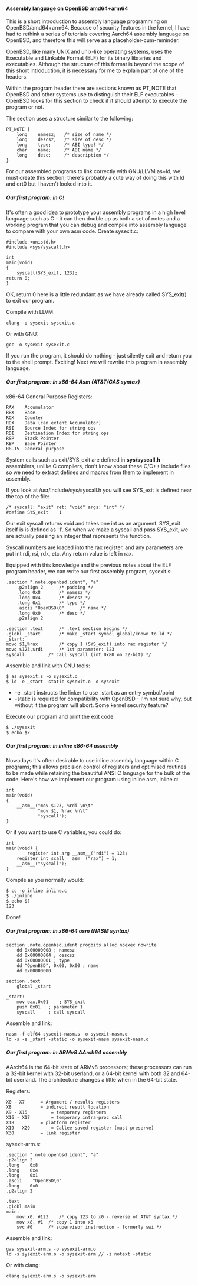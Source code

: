 #### Assembly language on OpenBSD amd64+arm64

This is a short introduction to assembly language programming on OpenBSD/amd64+arm64.  Because of security features in the kernel, I have had to rethink a series of tutorials covering Aarch64 assembly language on OpenBSD, and therefore this will serve as a placeholder-cum-reminder.

OpenBSD, like many UNIX and unix-like operating systems, uses the Executable and Linkable Format (ELF) for its binary libraries and executables.  Although the structure of this format is beyond the scope of this short introduction, it is necessary for me to explain part of one of the headers.

Within the program header there are sections known as PT_NOTE that OpenBSD and other systems use to distinguish their ELF executables - OpenBSD looks for this section to check if it should attempt to execute the program or not.

The section uses a structure similar to the following:

    PT_NOTE {
    	long	namesz;   /* size of name */
    	long	descsz;   /* size of desc */
    	long	type;     /* ABI type? */
    	char	name;	  /* ABI name */
    	long	desc;	  /* description */
    }

For our assembled programs to link correctly with GNU/LLVM as+ld, we must create this section; there's probably a cute way of doing this with ld and crt0 but I haven't looked into it.

##### Our first program: in C!

It's often a good idea to prototype your assembly programs in a high level language such as C - it can then double up as both a set of notes and a working program that you can debug and compile into assembly language to compare with your own asm code. Create sysexit.c:

    #include <unistd.h>
    #include <sys/syscall.h>

    int
    main(void)
    {
    	syscall(SYS_exit, 123);
	return 0;
    }

OK, return 0 here is a little redundant as we have already called SYS\_exit() to exit our program.

Compile with LLVM:

    clang -o sysexit sysexit.c

Or with GNU:

    gcc -o sysexit sysexit.c

If you run the program, it should do nothing - just silently exit and return you to the shell prompt.  Exciting! Next we will rewrite this program in assembly language.
 
##### Our first program: in x86-64 Asm (AT&T/GAS syntax)

x86-64 General Purpose Registers:

    RAX    Accumulator
    RBX    Base
    RCX    Counter
    RDX    Data (can extent Accumulator)
    RSI    Source Index for string ops
    RDI    Destination Index for string ops
    RSP    Stack Pointer
    RBP    Base Pointer
    R8-15  General purpose 

System calls such as exit/SYS\_exit are defined in **sys/syscall.h** - assemblers, unlike C compilers, don't know about these C/C++ include files so we need to extract defines and macros from them to implement in assembly.

If you look at /usr/include/sys/syscall.h you will see SYS_exit is defined near the top of the file:

    /* syscall: "exit" ret: "void" args: "int" */
    #define SYS_exit	1

Our exit syscall returns void and takes one int as an argument. SYS\_exit itself is is defined as '1'.  So when we make a syscall and pass SYS\_exit, we are actually passing an integer that represents the function.

Syscall numbers are loaded into the rax register, and any parameters are put int rdi, rsi, rdx, etc. Any return value is left in rax.

Equipped with this knowledge and the previous notes about the ELF program header, we can write our first assembly program, sysexit.s:

    .section ".note.openbsd.ident", "a"
    	.p2align 2		/* padding */
    	.long 0x8		/* namesz */
        .long 0x4		/* descsz */
        .long 0x1		/* type */ 
        .ascii "OpenBSD\0"		/* name */
        .long 0x0		/* desc */
        .p2align 2		
    
    .section .text		/* .text section begins */
    .globl _start		/* make _start symbol global/known to ld */
    _start:
   	movq $1,%rax		/* copy 1 (SYS_exit) into rax register */
	movq $123,$rdi		/* 1st parameter: 123
	syscall 		/* call syscall (int 0x80 on 32-bit) */

Assemble and link with GNU tools:

    $ as sysexit.s -o sysexit.o
    $ ld -e _start -static sysexit.o -o sysexit

- -e _start instructs the linker to use _start as an entry symbol/point
- -static is required for compatibility with OpenBSD - I'm not sure why, but without it the program will abort.  Some kernel security feature?

Execute our program and print the exit code:

    $ ./sysexit
    $ echo $?
    
##### Our first program: in inline x86-64 assembly

Nowadays it's often desirable to use inline assembly language within C programs; this allows precision control of registers and optimised routines to be made while retaining the beautiful ANSI C language for the bulk of the code.  Here's how we implement our program using inline asm, inline.c:

    int
    main(void)
    {
        __asm__("mov $123, %rdi \n\t"
                "mov $1, %rax \n\t"
                "syscall");
    }

Or if you want to use C variables, you could do:

    int
    main(void) {
        	register int arg __asm__("rdi") = 123;
		register int scall __asm__("rax") = 1;
		__asm__("syscall");
    }
        
Compile as you normally would:

    $ cc -o inline inline.c
    $ ./inline
    $ echo $?
    123
    

Done! 

##### Our first program: in x86-64 asm (NASM syntax) 

    section .note.openbsd.ident progbits alloc noexec nowrite
        dd 0x00000008 ; namesz
        dd 0x00000004 ; descsz
        dd 0x00000001 ; type
        dd "OpenBSD", 0x00, 0x00 ; name
        dd 0x00000000

    section .text
        global _start

    _start:
        mov eax,0x01	; SYS_exit
        push 0x01	; parameter 1
        syscall		; call syscall
        
Assemble and link:

    nasm -f elf64 sysexit-nasm.s -o sysexit-nasm.o
    ld -s -e _start -static -o sysexit-nasm sysexit-nasm.o
    

##### Our first program: in ARMv8 AArch64 assembly

AArch64 is the 64-bit state of ARMv8 processors; these processors can run a 32-bit kernel with 32-bit userland, or a 64-bit kernel with both 32 and 64-bit userland.  The architecture changes a little when in the 64-bit state.

Registers:

    X0 - X7	     = Argument / results registers
    X8		     = indirect result location
    X9 - X15	     = temporary registers
    X16 - X17	     = temporary intra-proc call
    X18		     = platform register
    X19 - X29	     = Callee-saved register (must preserve)
    X30		     = link register

sysexit-arm.s:

    .section ".note.openbsd.ident", "a"
    .p2align 2
    .long    0x8
    .long    0x4
    .long    0x1
    .ascii    "OpenBSD\0"
    .long    0x0
    .p2align 2
    
    .text
    .globl main
    main:
        mov x0, #123	/* copy 123 to x0 - reverse of AT&T syntax */
        mov x8, #1	/* copy 1 into x8
        svc #0 		/* supervisor instruction - formerly swi */

Assemble and link:

    gas sysexit-arm.s -o sysexit-arm.o
    ld -s sysexit-arm.o -o sysexit-arm // -z notext -static

Or with clang:

    clang sysexit-arm.s -o sysexit-arm


